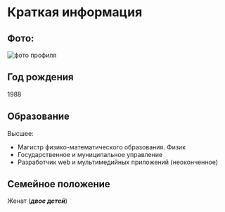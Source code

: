 # Краткая информация

## Фото:
![фото профиля](https://u.netology.ru/backend/uploads/legacy/users/avatar/8339564/thumb_80d65451e38c3b3d.jpg)

## Год рождения
1988

## Образование
Высшее:
- Магистр физико-математического образования. Физик
- Государственное и муниципальное управление
- Разработчик web и мультимедийных приложений (неоконченное) 

## Семейное положение
Женат (***двое детей***)